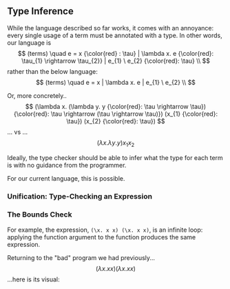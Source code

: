 ## Type Inference

While the language described so far works, it comes with an annoyance: every single usage of a term must be annotated with a type. In other words, our language is
$$
(terms) \quad e = x {\color{red} : \tau} | \lambda x. e {\color{red}: \tau_{1} \rightarrow \tau_{2}} | e_{1} \ e_{2} {\color{red}: \tau} \\
$$
rather than the below language:
$$
(terms) \quad e = x | \lambda x. e | e_{1} \ e_{2} \\
$$

Or, more concretely..
$$
(\lambda x. (\lambda y. y {\color{red}: \tau \rightarrow \tau}) {\color{red}: \tau \rightarrow (\tau \rightarrow \tau)}) (x_{1} {\color{red}: \tau}) (x_{2} {\color{red}: \tau})
$$
... vs ...
$$
(\lambda x. \lambda y. y) x_{1} x_{2}
$$

Ideally, the type checker should be able to infer what the type for each term is with no guidance from the programmer.

For our current language, this is possible.

### Unification: Type-Checking an Expression

### The Bounds Check

For example, the expression, `(\x. x x) (\x. x x)`, is an infinite loop: applying the function argument to the function produces the same expression.

Returning to the "bad" program we had previously...
$$
(\lambda x. x x) (\lambda x. x x)
$$
...here is its visual:

